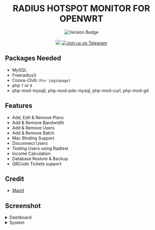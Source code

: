 <h1 align="center">
  RADIUS HOTSPOT MONITOR FOR OPENWRT
</h1>

<div align="center">
  <div><img src="https://img.shields.io/badge/Version-2.1-blue?style=for-the-badge" alt="Version Badge"></div></br>
  <a target="_blank" href="https://github.com/Maizil41/RadiusMonitor/releases"><img src="https://img.shields.io/github/downloads/Maizil41/RadiusMonitor/total?    label=Total%20Download&labelColor=blue&style=for-the-badge"></a>
   <a target="_blank" href="https://t.me/mutiara_wrt"><img src="https://img.shields.io/badge/Telegram-Join%20Us-blue?style=for-the-badge&logo=telegram" alt="Join us on Telegram"></a>
</div>

Packages Needed
---

- MySQL
- Freeradius3
- Coova-Chilli `(For Loginpage)`
- php `7` or `8`
- php-mod-mysqli, php-mod-pdo-mysql, php-mod-curl, php-mod-gd

Features
---
- Add, Edit & Remove Plans
- Add & Remove Bandwidth
- Add & Remove Users
- Add & Remove Batch
- Mac Binding Support
- Disconnect Users
- Testing Users using Radtest
- Income Calculation
- Database Restore & Backup
- QRCode Tickets support

Credit
---
<ul>
  <li><a href="https://t.me/maizil41" target="_blank">Maizil</a></li>
</ul>

Screenshot
---
<details><summary>Dashboard</summary>
 <p>
  <img src="https://github.com/Maizil41/RadiusMonitor/blob/main/Capture1.PNG" alt="dashboard">
 </p>
</details>

<details><summary>System</summary>
 <p>
  <img src="https://github.com/Maizil41/RadiusMonitor/blob/main/Capture2.PNG" alt="system">
 </p>
</details>

